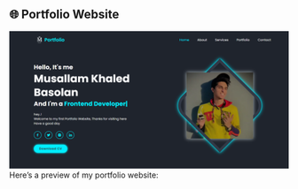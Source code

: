 ## 🌐 Portfolio Website
![Screenshot](https://github.com/MusallamArab007/Port-folio-website/blob/7ce7a11a34c4211cfcab0255d551789a07142ada/images/Screenshot.png)
Here’s a preview of my portfolio website:
